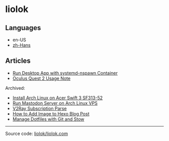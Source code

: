 # liolok

## Languages

- en-US
- [zh-Hans](zhs)

## Articles

- [Run Desktop App with systemd-nspawn Container](run-desktop-app-with-systemd-nspawn-container)
- [Oculus Quest 2 Usage Note](oculus-quest-2-usage-note)

Archived:
- [Install Arch Linux on Acer Swift 3 SF313-52](install-arch-linux-on-acer-swift-3-sf313-52)
- [Run Mastodon Server on Arch Linux VPS](run-mastodon-server-on-arch-Linux-vps)
- [V2Ray Subscription Parse](v2ray-subscription-parse)
- [How to Add Image to Hexo Blog Post](how-to-add-image-to-hexo-blog-post)
- [Manage Dotfiles with Git and Stow](manage-dotfiles-with-git-and-stow)

---

Source code: [liolok/liolok.com](https://github.com/liolok/liolok.com)

